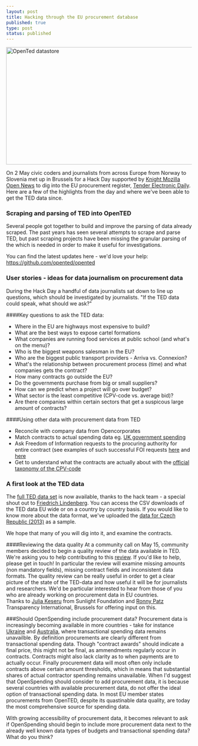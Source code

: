 ```yaml
---
layout: post
title: Hacking through the EU procurement database
published: true
type: post
status: published
---
```


<a href="http://www.flickr.com/photos/94746900@N06/8754972519/" title="OpenTed datastore by anderspedersenOKF, on Flickr"><img src="http://farm4.staticflickr.com/3797/8754972519_7290637fb4_z.jpg" width="640" height="318" alt="OpenTed datastore"></a>

On 2 May civic coders and journalists from across Europe from Norway to Slovenia met up in Brussels for a Hack Day supported by [Knight Mozilla Open News](www.mozillaopennews.org/) to dig into the EU procurement register, [Tender Electronic Daily](ted.europa.eu). Here are a few of the highlights from the day and where we've been able to get the TED data since. 

### Scraping and parsing of TED into OpenTED 
Several people got together to build and improve the parsing of data already scraped. The past years has seen several attempts to scrape and parse TED, but past scraping projects have been missing the granular parsing of the which is needed in order to make it useful for investigations.

You can find the latest updates here - we'd love your help: 
https://github.com/opented/opented

### User stories - ideas for data journalism on procurement data
During the Hack Day a handful of data journalists sat down to line up questions, which should be investigated by journalists. "If the TED data could speak, what should we ask?"

####Key questions to ask the TED data:
- Where in the EU are highways most expensive to build?
- What are the best ways to expose cartel formations
- What companies are running food services at public school (and what's on the menu)?
- Who is the biggest weapons salesman in the EU?
- Who are the biggest public transport providers - Arriva vs. Connexion?
- What's the relationship between procurement process (time) and what companies gets the contract?
- How many contracts go outside the EU?
- Do the governments purchase from big or small suppliers?
- How can we predict when a project will go over budget?
- What sector is the least competitive (CPV-code vs. average bid)? 
- Are there companies within certain sectors that get a suspicous large amount of contracts?

####Using other data with procurement data from TED
- Reconcile with company data from Opencorporates
- Match contracts to actual spending data eg. [UK government spending](http://openspending.org/ukgov-25k-spending)
- Ask Freedom of Information requests to the procuring authority for entire contract (see examples of such successful FOI requests [here](http://www.asktheeu.org/en/request/292/response/805/attach/2/Signed%20Framework%20Agreement%20with%20Eurocontrol.PDF.pdf) and [here](http://www.asktheeu.org/en/request/293/response/909/attach/3/answer%20del%20BD%20GESTDEM%202012%205786.pdf)
- Get to understand what the contracts are actually about with the [official taxonomy of the CPV-code](http://simap.europa.eu/codes-and-nomenclatures/codes-cpv/codes-cpv_en.htm)

### A first look at the TED data
The [full TED data set](http://opented.pudo.org) is now available, thanks to the hack team - a special shout out to [Friedrich Lindenberg](twitter.com/pudo). 
You can access the CSV downloads of the TED data EU wide or on a country by country basis. If you would like to know more about the data format, we've uploaded the [data for Czech Republic (2013)](https://docs.google.com/a/okfn.org/spreadsheet/ccc?key=0AvdkMlz2NopEdEtxU3dDYktRT3ltbTdadnZBcmdaVVE#gid=0) as a sample. 

We hope that many of you will dig into it, and examine the contracts. 

####Reviewing the data quality
At a community call on May 15, community members decided to begin a quality review of the data available in TED. 
We're asking you to help contributing to this [review](https://docs.google.com/a/okfn.org/document/d/16tXDgtMQVIX5TnzWPPZScRZEd0FkW14Zcc_lche5T_w/edit#heading=h.t1acmd7rub4n). If you'd like to help, please get in touch! In particular the review will examine missing amounts (non mandatory fields), missing contract fields and inconsistent data formats. The quality review can be really useful in order to get a clear picture of the state of the TED-data and how useful it will be for journalists and researchers. We'd be particular interested to hear from those of you who are already working on procurement data in EU countries.  
Thanks to [Julia Keseru](https://twitter.com/jkeserue) from Sunlight Foundation and [Ronny Patz](https://twitter.com/ronpatz) Transparency International, Brussels for offering input on this. 

###Should OpenSpending include procurement data?
Procurement data is increasingly becoming available in more countries - take for instance [Ukraine](z.texty.org.ua) and [Australia](http://openspending.org/australian_federal_government_contract_spending), where transactional spending data remains unavailble. By definition procurements are clearly different from transactional spending data. Though "contract awards" should indicate a final price, this might not be final, as ammendments regularly occur in contracts. Contracts might also lack clarity as to when payments are to actually occur. Finally procurement data will most often only include contracts above certain amount thresholds, which in means that substantial shares of actual contractor spending remains unavailable. 
When I'd suggest that OpenSpending should consider to add procurement data, it is because several countries with available procurement data, do not offer the ideal option of transactional spending data. In most EU member states procurements from OpenTED, despite its quastinable data quality, are today the most comprehensive source for spending data.  

With growing accessibility of procurement data, it becomes relevant to ask if OpenSpending should begin to include more procurement data next to the already well known data types of budgets and transactional spending data? What do you think?
